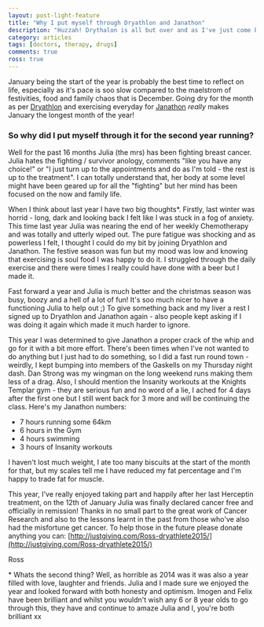 ```yaml
---
layout: post-light-feature
title: "Why I put myself through Dryathlon and Janathon"
description: "Huzzah! Drythalon is all but over and as I've just come back from a swim I've successfully completed Janathon!"
category: articles
tags: [doctors, therapy, drugs]
comments: true
ross: true
---
```


January being the start of the year is probably the best time to reflect on life, especially as it's pace is soo slow compared to the maelstrom of festivities, food and family chaos that is December.  Going dry for the month as per [Dryathlon](http://www.cancerresearchuk.org/support-us/find-an-event/charity-challenges/dryathlon) and exercising everyday for [Janathon](http://www.janathon.com/rules.html) *really* makes January the longest month of the year!

### So why did I put myself through it for the second year running?

Well for the past 16 months Julia (the mrs) has been fighting breast cancer.  Julia hates the fighting / survivor anology, comments "like you have any choice!" or "I just turn up to the appointments and do as I'm told - the rest is up to the treatment".  I can totally understand that, her body at some level might have been geared up for all the "fighting" but her mind has been focused on the now and family life.

When I think about last year I have two big thoughts*. Firstly, last winter was horrid - long, dark and looking back I felt like I was stuck in a fog of anxiety.  This time last year Julia was nearing the end of her weekly Chemotherapy and was totally and utterly wiped out.  The pure fatigue was shocking and as powerless I felt, I thought I could do my bit by joining Dryathlon and Janathon.  The festive season was fun but my mood was low and knowing that exercising is soul food I was happy to do it. I struggled through the daily exercise and there were times I really could have done with a beer but I made it.

Fast forward a year and Julia is much better and the christmas season was busy, boozy and a hell of a lot of fun!  It's soo much nicer to have a functioning Julia to help out ;) To give something back and my liver a rest I signed up to Dryathlon and Janathon again - also people kept asking if I was doing it again which made it much harder to ignore.

This year I was determined to give Janathon a proper crack of the whip and go for it with a bit more effort.  There's been times when I've not wanted to do anything but I just had to do something, so I did a fast run round town - weirdly, I kept bumping into members of the Gaskells on my Thursday night dash.  Dan Strong was my wingman on the long weekend runs making them less of a drag.  Also, I should mention the Insanity workouts at the Knights Templar gym - they are serious fun and no word of a lie, I ached for 4 days after the first one but I still went back for 3 more and will be continuing the class.  Here's my Janathon numbers:

* 7 hours running some 64km
* 6 hours in the Gym
* 4 hours swimming
* 3 hours of Insanity workouts

I haven't lost much weight, I ate too many biscuits at the start of the month for that, but my scales tell me I have reduced my fat percentage and I'm happy to trade fat for muscle.

This year, I've really enjoyed taking part and happily after her last Herceptin treatment, on the 12th of January Julia was finally declared cancer free and officially in remission!  Thanks in no small part to the great work of Cancer Research and also to the lessons learnt in the past from those who've also had the misfortune get cancer.  To help those in the future please donate anything you can: [http://justgiving.com/Ross-dryathlete2015/](http://justgiving.com/Ross-dryathlete2015/)

Ross


\* Whats the second thing? Well, as horrible as 2014 was it was also a year filled with love, laughter and friends. Julia and I made sure we enjoyed the year and looked forward with both honesty and optimism. Imogen and Felix have been brilliant and whilst you wouldn't wish any 6 or 8 year olds to go through this, they have and continue to amaze Julia and I, you're both brilliant xx
